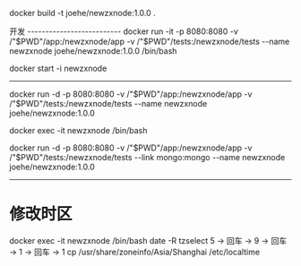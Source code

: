 docker build -t joehe/newzxnode:1.0.0 .

开发 --------------------------
docker run -it -p 8080:8080 -v /"$PWD"/app:/newzxnode/app -v /"$PWD"/tests:/newzxnode/tests --name newzxnode joehe/newzxnode:1.0.0 /bin/bash

docker start -i newzxnode

--------------------------
docker run -d -p 8080:8080 -v /"$PWD"/app:/newzxnode/app -v /"$PWD"/tests:/newzxnode/tests --name newzxnode joehe/newzxnode:1.0.0

docker exec -it newzxnode /bin/bash

docker run -d -p 8080:8080 -v /"$PWD"/app:/newzxnode/app -v /"$PWD"/tests:/newzxnode/tests --link mongo:mongo --name newzxnode joehe/newzxnode:1.0.0

--------------------------
# 修改时区
docker exec -it newzxnode /bin/bash
date -R
tzselect
5 → 回车 → 9 → 回车 → 1 → 回车 → 1
cp /usr/share/zoneinfo/Asia/Shanghai /etc/localtime
